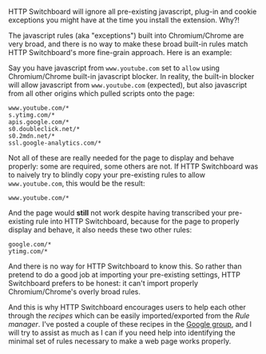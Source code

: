 HTTP Switchboard will ignore all pre-existing javascript, plug-in and cookie exceptions you might have at the time you install the extension. Why?!

The javascript rules (aka "exceptions") built into Chromium/Chrome are very broad, and there is no way to make these broad built-in rules match HTTP Switchboard's more fine-grain approach. Here is an example:

Say you have javascript from `www.youtube.com` set to `allow` using Chromium/Chrome built-in javascript blocker. In reality, the built-in blocker will allow javascript from `www.youtube.com` (expected), but also javascript from all other origins which pulled scripts onto the page:

```
www.youtube.com/*
s.ytimg.com/*
apis.google.com/*
s0.doubleclick.net/*
s0.2mdn.net/*
ssl.google-analytics.com/*
```

Not all of these are really needed for the page to display and behave properly: some are required, some others are not. If HTTP Switchboard was to naively try to blindly copy your pre-existing rules to allow `www.youtube.com`, this would be the result:

```
www.youtube.com/*
```

And the page would **still** not work despite having transcribed your pre-existing rule into HTTP Switchboard, because for the page to properly display and behave, it also needs these two other rules:

```
google.com/*
ytimg.com/*
```

And there is no way for HTTP Switchboard to know this. So rather than pretend to do a good job at importing your pre-existing settings, HTTP Switchboard prefers to be honest: it can't import properly Chromium/Chrome's overly broad rules.

And this is why HTTP Switchboard encourages users to help each other through the *recipes* which can be easily imported/exported from the *Rule manager*. I've posted a couple of these recipes in the [Google group](https://groups.google.com/forum/?hl=en#!forum/httpsb), and I will try to assist as much as I can if you need help into identifying the minimal set of rules necessary to make a web page works properly.